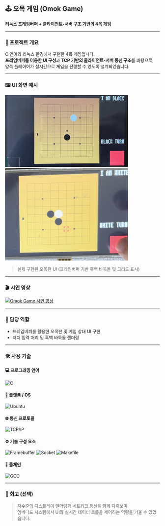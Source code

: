 ## 🕹️ 오목 게임 (Omok Game)

**리눅스 프레임버퍼 + 클라이언트-서버 구조 기반의 4목 게임**

---

### 📌 프로젝트 개요

C 언어와 리눅스 환경에서 구현한 4목 게임입니다.  
**프레임버퍼를 이용한 UI 구성**과 **TCP 기반의 클라이언트-서버 통신 구조**를 바탕으로,  
양쪽 플레이어가 실시간으로 게임을 진행할 수 있도록 설계되었습니다.

---

### 🖼️ UI 화면 예시

<p float="left">
  <img src="./images/omok_ui.png" width="400" />
  <img src="./images/omok_play.png" width="400" />
</p>

> 실제 구현된 오목판 UI (프레임버퍼 기반 흑백 바둑돌 및 그리드 표시)

---

### 🎬 시연 영상

[![Omok Game 시연 영상](https://img.youtube.com/vi/Ep2DzFJjpJQ/hqdefault.jpg)](https://www.youtube.com/watch?v=Ep2DzFJjpJQ)

---

### 👤 담당 역할

- 프레임버퍼를 활용한 오목판 및 게임 상태 UI 구현  
- 터치 입력 처리 및 흑백 바둑돌 렌더링  

---

### 🛠 사용 기술

#### 💻 프로그래밍 언어  
![C](https://img.shields.io/badge/C-A8B9CC?style=for-the-badge&logo=c&logoColor=white)

#### 🧩 플랫폼 / OS  
![Ubuntu](https://img.shields.io/badge/Ubuntu-E95420?style=for-the-badge&logo=ubuntu&logoColor=white)

#### 🌐 통신 프로토콜  
![TCP/IP](https://img.shields.io/badge/TCP/IP-6DB33F?style=for-the-badge)

#### ⚙️ 기술 구성 요소  
![Framebuffer](https://img.shields.io/badge/Framebuffer-007ACC?style=for-the-badge)
![Socket](https://img.shields.io/badge/Socket-007ACC?style=for-the-badge)
![Makefile](https://img.shields.io/badge/Makefile-007ACC?style=for-the-badge)

#### 🧪 툴체인  
![GCC](https://img.shields.io/badge/GCC-00599C?style=for-the-badge)

---

### 📝 회고 (선택)

> 저수준의 디스플레이 렌더링과 네트워크 통신을 함께 다뤄보며  
> 임베디드 시스템에서 UI와 실시간 데이터 흐름을 제어하는 역량을 키울 수 있었습니다.

